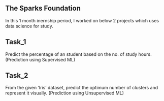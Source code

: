 ## The Sparks Foundation

In this 1 month inernship period, I worked on below 2 projects which uses data science for study.

## Task_1
Predict the percentage of an student based on the no. of study hours. 
(Prediction using Supervised ML)

## Task_2
From the given ‘Iris’ dataset, predict the optimum number of clusters and represent it visually. 
(Prediction using Unsupervised ML)
